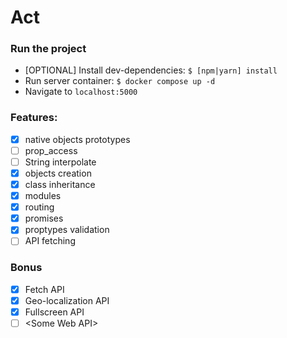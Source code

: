 # Act

### Run the project

- [OPTIONAL] Install dev-dependencies: `$ [npm|yarn] install`
- Run server container: `$ docker compose up -d`
- Navigate to `localhost:5000`

### Features:

- [x] native objects prototypes
- [ ] prop_access
- [ ] String interpolate
- [x] objects creation
- [x] class inheritance
- [x] modules
- [x] routing
- [x] promises
- [x] proptypes validation
- [ ] API fetching

### Bonus

- [x] Fetch API
- [x] Geo-localization API
- [x] Fullscreen API
- [ ] \<Some Web API\>
